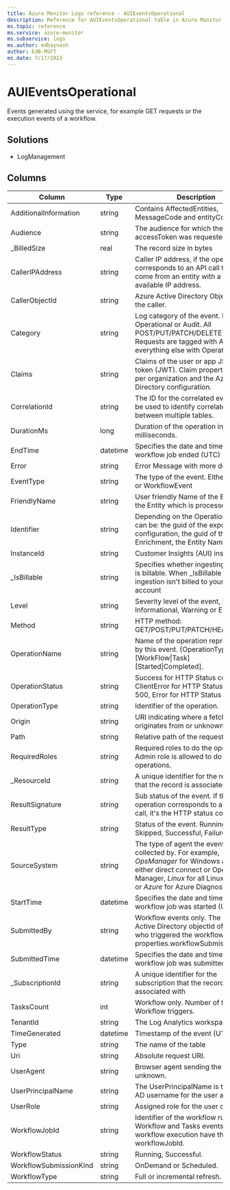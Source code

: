 ```yaml
---
title: Azure Monitor Logs reference - AUIEventsOperational
description: Reference for AUIEventsOperational table in Azure Monitor Logs.
ms.topic: reference
ms.service: azure-monitor
ms.subservice: logs
ms.author: edbaynash
author: EdB-MSFT
ms.date: 7/17/2023
---
```


# AUIEventsOperational

 Events generated using the service, for example GET requests or the execution events of a workflow.

## Solutions

- LogManagement




## Columns

| Column | Type | Description |
| --- | --- | --- |
| AdditionalInformation | string | Contains AffectedEntities, MessageCode and entityCount. |
| Audience | string | The audience for which the accessToken was requested for. |
| _BilledSize | real | The record size in bytes |
| CallerIPAddress | string | Caller IP address, if the operation corresponds to an API call that would come from an entity with a publicly available IP address. |
| CallerObjectId | string | Azure Active Directory ObjectId of the caller. |
| Category | string | Log category of the event. Either Operational or Audit. All POST/PUT/PATCH/DELETE HTTP Requests are tagged with Audit, everything else with Operational. |
| Claims | string | Claims of the user or app JSON web token (JWT). Claim properties vary per organization and the Azure Active Directory configuration. |
| CorrelationId | string | The ID for the correlated events. Can be used to identify correlated events between multiple tables. |
| DurationMs | long | Duration of the operation in milliseconds. |
| EndTime | datetime | Specifies the date and time that the workflow job ended (UTC) |
| Error | string | Error Message with more details. |
| EventType | string | The type of the event. Either ApiEvent or WorkflowEvent |
| FriendlyName | string | User friendly Name of the Export or the Entity which is processed. |
| Identifier | string | Depending on the OperationType in can be: the guid of the export configuration, the guid of the Enrichment, the Entity Name. |
| InstanceId | string | Customer Insights (AUI) instance ID. |
| _IsBillable | string | Specifies whether ingesting the data is billable. When _IsBillable is *false* ingestion isn't billed to your Azure account |
| Level | string | Severity level of the event, is one of: Informational, Warning or Error. |
| Method | string | HTTP method: GET/POST/PUT/PATCH/HEAD |
| OperationName | string | Name of the operation represented by this event. {OperationType}.[WorkFlow\|Task][Started\|Completed]. |
| OperationStatus | string | Success for HTTP Status code \< 400, ClientError for HTTP Status code \< 500, Error for HTTP Status \>= 500. |
| OperationType | string | Identifier of the operation. |
| Origin | string | URI indicating where a fetch originates from or unknown. |
| Path | string | Relative path of the request. |
| RequiredRoles | string | Required roles to do the operation. Admin role is allowed to do all operations. |
| _ResourceId | string | A unique identifier for the resource that the record is associated with |
| ResultSignature | string | Sub status of the event. If the operation corresponds to a REST API call, it's the HTTP status code. |
| ResultType | string | Status of the event. Running, Skipped, Successful, Failure. |
| SourceSystem | string | The type of agent the event was collected by. For example, *OpsManager* for Windows agent, either direct connect or Operations Manager, *Linux* for all Linux agents, or *Azure* for Azure Diagnostics |
| StartTime | datetime | Specifies the date and time that the workflow job was started (UTC) |
| SubmittedBy | string | Workflow events only. The Azure Active Directory objectId of the user who triggered the workflow, see also properties.workflowSubmissionKinds. |
| SubmittedTime | datetime | Specifies the date and time that the workflow job was submitted (UTC) |
| _SubscriptionId | string | A unique identifier for the subscription that the record is associated with |
| TasksCount | int | Workflow only. Number of tasks the Workflow triggers. |
| TenantId | string | The Log Analytics workspace ID |
| TimeGenerated | datetime | Timestamp of the event (UTC). |
| Type | string | The name of the table |
| Uri | string | Absolute request URI. |
| UserAgent | string | Browser agent sending the request or unknown. |
| UserPrincipalName | string | The UserPrincipalName is the Azure AD username for the user accounts. |
| UserRole | string | Assigned role for the user or app. |
| WorkflowJobId | string | Identifier of the workflow run. All Workflow and Tasks events within the workflow execution have the same workflowJobId. |
| WorkflowStatus | string | Running, Successful. |
| WorkflowSubmissionKind | string | OnDemand or Scheduled. |
| WorkflowType | string | Full or incremental refresh. |
